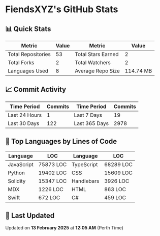 # FiendsXYZ's GitHub Stats

## 📊 Quick Stats

| Metric               | Value       | Metric               | Value       |
|----------------------|-------------|----------------------|-------------|
| Total Repositories   | 53 | Total Stars Earned   | 2 |
| Total Forks          | 2 | Total Watchers       | 2 |
| Languages Used       | 8 | Average Repo Size    | 114.74 MB |

## 📈 Commit Activity

| Time Period      | Commits      | Time Period      | Commits      |
|------------------|--------------|------------------|--------------|
| Last 24 Hours    | 1 | Last 7 Days      | 19 |
| Last 30 Days     | 122 | Last 365 Days    | 2978 |

## 📝 Top Languages by Lines of Code

| Language       | LOC        | Language       | LOC        |
|----------------|------------|----------------|------------|
| JavaScript       | 75873 LOC  | TypeScript       | 68289 LOC  |
| Python       | 19402 LOC  | CSS       | 15609 LOC  |
| Solidity       | 15347 LOC  | Handlebars       | 3926 LOC  |
| MDX       | 1226 LOC  | HTML       | 863 LOC  |
| Swift       | 672 LOC  | C#       | 459 LOC  |

## 📅 Last Updated

Updated on **13 February 2025** at **12:05 AM** (Perth Time)
